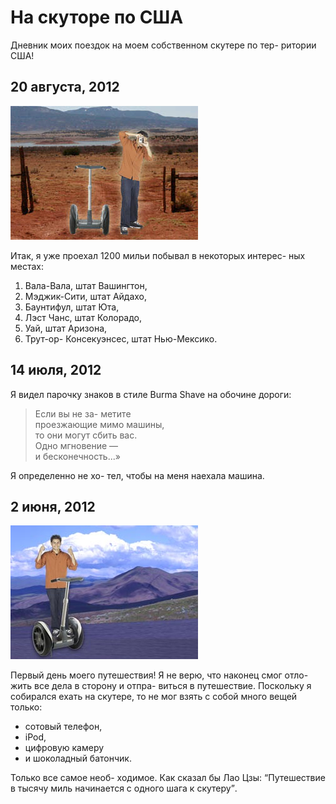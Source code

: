 <!DOCTYPE html>
<html>
<head>
	<title>На скуторе по США</title>
</head>
<body>
<h1> На скуторе по США </h1>
<p>Дневник моих поездок на моем собственном скутере по тер- ритории США!</p>
<h2>20 августа, 2012</h2>
<img src="images/segway2.jpg">
<p>Итак, я уже проехал 1200 мильи побывал в некоторых интерес- ных местах:</p>
<ol>
	<li>Вала-Вала, штат Вашингтон,</li>
	<li> Мэджик-Сити, штат Айдахо,</li>
	<li> Баунтифул, штат Юта,</li>
	<li>Лэст Чанс, штат Колорадо,</li>
	<li>Уай, штат Аризона,</li>
	<li>Трут-ор- Консекуэнсес, штат Нью-Мексико.</li>	
</ol>

  
 
<h2>14 июля, 2012</h2>
<p>Я видел парочку знаков в стиле Burma Shave на обочине дороги: </p> 
<blockquote> 
Если вы не за- метите <br>
проезжающие мимо машины, <br>
то они могут сбить вас. <br>
Одно мгновение — <br>
и бесконечность...» <br>
</blockquote> 
<p> Я определенно не хо- тел, чтобы на меня наехала машина.</p>
<h2>2 июня, 2012</h2>
<img src="images/segway1.jpg">
<p>Первый день моего путешествия!
Я не верю, что наконец смог отло- жить все дела в сторону и отпра- виться в путешествие. Поскольку
я собирался ехать на скутере, то
не мог взять с собой много вещей только: </p>
<ul>
<li>сотовый телефон,</li>
<li>iPod,</li>
<li>цифровую камеру</li>
<li>и шоколадный батончик.</li>    
</ul>
<p>
Только все самое необ- ходимое. Как сказал бы Лао Цзы: <q>Путешествие в тысячу миль начинается с одного шага к скутеру</q>.
</p>

</body>
</html>
